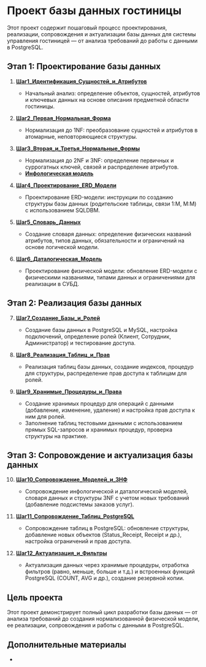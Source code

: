 # Проект базы данных гостиницы

Этот проект содержит пошаговый процесс проектирования, реализации, сопровождения и актуализации базы данных для системы управления гостиницей — от анализа требований до работы с данными в PostgreSQL.

## Этап 1: Проектирование базы данных

1. **[Шаг1_Идентификация_Сущностей_и_Атрибутов](./Step_1_Database_Design/Step1_Entity_and_Attribute_Identification.docx)**  
   - Начальный анализ: определение объектов, сущностей, атрибутов и ключевых данных на основе описания предметной области гостиницы.

2. **[Шаг2_Первая_Нормальная_Форма](./Step_1_Database_Design/Step2_First_Normal_Form.docx)**  
   - Нормализация до 1NF: преобразование сущностей и атрибутов в атомарные, неповторяющиеся структуры.

3. **[Шаг3_Вторая_и_Третья_Нормальные_Формы](./Step_1_Database_Design/Step3_Second_and_Third_Normal_Forms.docx)**  
   - Нормализация до 2NF и 3NF: определение первичных и суррогатных ключей, связей и распределение атрибутов.
   - **[Инфологическая модель](./Step_1_Database_Design/Infological_model.drawio)**

4. **[Шаг4_Проектирование_ERD_Модели](./Step_1_Database_Design/Step4_ERD_Model_Design.docx)**  
   - Проектирование ERD-модели: инструкции по созданию структуры базы данных (родительские таблицы, связи 1:М, М:М) с использованием SQLDBM.

5. **[Шаг5_Словарь_Данных](./Step_1_Database_Design/Step5_Data_Dictionary.docx)**  
   - Создание словаря данных: определение физических названий атрибутов, типов данных, обязательности и ограничений на основе логической модели.

6. **[Шаг6_Даталогическая_Модель](./Step_1_Database_Design/Step6_Datalogical_Model.docx)**  
   - Проектирование физической модели: обновление ERD-модели с физическими названиями, типами данных и ограничениями для реализации в СУБД.

## Этап 2: Реализация базы данных

7. **[Шаг7_Создание_Базы_и_Ролей](./Step_2_Realization_database/step7_creating_database)**  
   - Создание базы данных в PostgreSQL и MySQL, настройка подключений, определение ролей (Клиент, Сотрудник, Администратор) и тестирование доступа.

8. **[Шаг8_Реализация_Таблиц_и_Прав](./Step_2_Realization_database/step8_creating_table_and_right)**  
   - Реализация таблиц базы данных, создание индексов, процедур для структуры, распределение прав доступа к таблицам для ролей.

9. **[Шаг9_Хранимые_Процедуры_и_Права](./Step_2_Realization_database/step9_creating_procedures_and_rights_for_roles)**  
   - Создание хранимых процедур для операций с данными (добавление, изменение, удаление) и настройка прав доступа к ним для ролей.
   - Заполнение таблиц тестовыми данными с использованием прямых SQL-запросов и хранимых процедур, проверка структуры на практике.

## Этап 3: Сопровождение и актуализация базы данных

10. **[Шаг10_Сопровождение_Моделей_и_3НФ](./Step_3_Escort_and_updating_database/Step11_Models_and_3NF_Maintenance.docx)**  
    - Сопровождение инфологической и даталогической моделей, словаря данных и структуры 3NF с учетом новых требований (добавление подсистемы заказов услуг).

11. **[Шаг11_Сопровождение_Таблиц_PostgreSQL](./Step_3_Escort_and_updating_database/Step12_PostgreSQL_Tables_Maintenance.docx)**  
    - Сопровождение таблиц в PostgreSQL: обновление структуры, добавление новых объектов (Status_Receipt, Receipt и др.), настройка ограничений и прав доступа.

12. **[Шаг12_Актуализация_и_Фильтры](./Step_3_Escort_and_updating_database/Step13_Data_Updating_and_Filters.docx)**  
    - Актуализация данных через хранимые процедуры, отработка фильтров (равно, меньше, больше и т.д.) и встроенных функций PostgreSQL (COUNT, AVG и др.), создание резервной копии.

## Цель проекта
Этот проект демонстрирует полный цикл разработки базы данных — от анализа требований до создания нормализованной физической модели, ее реализации, сопровождения и работы с данными в PostgreSQL.

## Дополнительные материалы
- 
